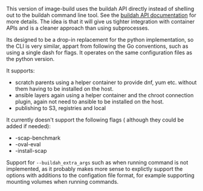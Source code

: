This version of image-build uses the buildah API directly instead of shelling out to the buildah command line tool. See the [buildah API documentation](https://pkg.go.dev/github.com/containers/buildah) for more details. The idea is that it will give us tighter integration with container APIs and is a cleaner approach than using subprocesses.

Its designed to be a drop-in replacement for the python implementation, so the CLI is very similar, appart from following the Go conventions, such as using a single dash for flags. It operates on the same configuration files as the python version.

It supports:

- scratch parents using a helper container to provide dnf, yum etc. without them having to be installed on the host.
- ansible layers again using a helper container and the chroot connection plugin, again not need to ansible to be installed on the host.
- publishing to S3, registries and local

It currently doesn't support the following flags ( although they could be added if needed):
- -scap-benchmark
- -oval-eval
- -install-scap

Support for `--buildah_extra_args` such as when running command is not implemented, as it probably makes more sense to explictly support the options with
additions to the configation file format, for example supporting mounting volumes when running commands.